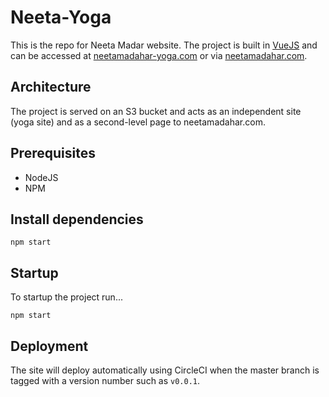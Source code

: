 # Neeta-Yoga

This is the repo for Neeta Madar website. The project is built in [VueJS](https://vuejs.org/) and can be accessed at [neetamadahar-yoga.com](https://neetamadahar-yoga.com) or via [neetamadahar.com](https://neetamadahar.com).

## Architecture

The project is served on an S3 bucket and acts as an independent site (yoga site) and as a second-level page to neetamadahar.com.

## Prerequisites

- NodeJS
- NPM

## Install dependencies

```
npm start
```

## Startup

To startup the project run...

```
npm start
```

## Deployment

The site will deploy automatically using CircleCI when the master branch is tagged with a version number such as `v0.0.1`.
